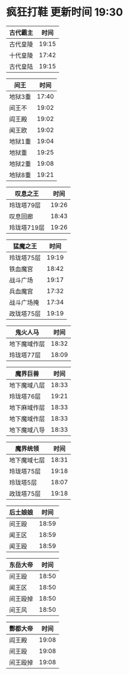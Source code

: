 # 疯狂打鞋 更新时间 19:30

| 古代霸主   | 时间    |
|--------|-------|
| 古代皇陵 | 19:15 |
| 十代皇陵 | 17:42 |
| 古代皇陆 | 19:15 |

| 间王   | 时间    |
|--------|-------|
| 地狱3重 | 17:40 |
| 间王不 | 19:02 |
| 阎王殿 | 19:02 |
| 闻王欧 | 19:02 |
| 地狱1重 | 19:04 |
| 地狱重 | 19:25 |
| 地狱2重 | 19:08 |
| 地狱8重 | 19:21 |

| 叹息之王   | 时间    |
|--------|-------|
| 玲珑塔79层 | 19:26 |
| 叹息回廊 | 18:43 |
| 玲珑塔719层 | 19:26 |

| 猛魔之王   | 时间    |
|--------|-------|
| 玲珑塔75层 | 19:19 |
| 铁血魔宫 | 18:42 |
| 战斗广场 | 19:17 |
| 兵血魔宫 | 17:32 |
| 战斗广场掩 | 17:34 |
| 政珑塔75层 | 19:19 |

| 鬼火人马   | 时间    |
|--------|-------|
| 地下魔域作层 | 18:32 |
| 玲珑塔77层 | 18:09 |

| 魔界巨兽   | 时间    |
|--------|-------|
| 地下魔域八层 | 18:33 |
| 玲珑塔76层 | 19:21 |
| 地下麻域作层 | 18:33 |
| 地下魔域作层 | 18:33 |
| 地下魔域八导 | 18:33 |

| 魔界统领   | 时间    |
|--------|-------|
| 地下魔域七层 | 18:31 |
| 玲珑塔75层 | 19:18 |
| 玲珑塔5层 | 18:07 |
| 政珑塔75层 | 19:18 |

| 后土娘娘   | 时间    |
|--------|-------|
| 间王殴 | 18:59 |
| 闻王区 | 18:59 |
| 闻王殴 | 18:59 |

| 东岳大帝   | 时间    |
|--------|-------|
| 间王殴 | 18:50 |
| 闻王区 | 18:50 |
| 间王殴掉 | 18:50 |
| 间王风 | 18:50 |

| 酆都大帝   | 时间    |
|--------|-------|
| 阎王殿 | 19:08 |
| 间王殴 | 19:08 |
| 间王殴掉 | 19:08 |